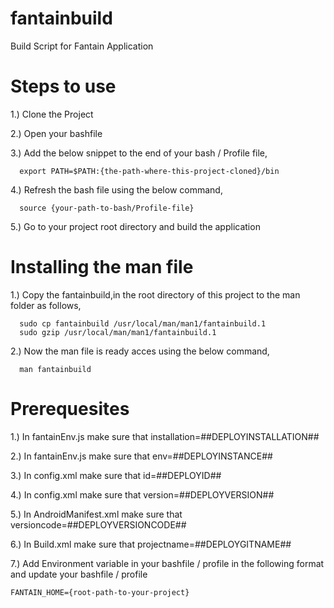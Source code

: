 fantainbuild
============

Build Script for Fantain Application


Steps to use
============

1.) Clone the Project 

2.) Open your bashfile 

3.) Add the below snippet to the end of your bash / Profile file,

      export PATH=$PATH:{the-path-where-this-project-cloned}/bin

4.) Refresh the bash file using the below command,

      source {your-path-to-bash/Profile-file}
      
5.) Go to your project root directory and build the application


Installing the man file
=======================

1.) Copy the fantainbuild,in the root directory of this project to the man folder as follows,

      sudo cp fantainbuild /usr/local/man/man1/fantainbuild.1
      sudo gzip /usr/local/man/man1/fantainbuild.1
      
2.) Now the man file is ready acces using the below command, 

      man fantainbuild

Prerequesites
=============

1.) In fantainEnv.js make sure that installation=##DEPLOYINSTALLATION##

2.) In fantainEnv.js make sure that env=##DEPLOYINSTANCE##

3.) In config.xml make sure that id=##DEPLOYID##

4.) In config.xml make sure that version=##DEPLOYVERSION##

5.) In AndroidManifest.xml make sure that versioncode=##DEPLOYVERSIONCODE##

6.) In Build.xml make sure that projectname=##DEPLOYGITNAME##

7.) Add Environment variable in your bashfile / profile in the following format and update your bashfile / profile

	FANTAIN_HOME={root-path-to-your-project}
